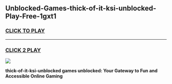 
## Unblocked-Games-thick-of-it-ksi-unblocked-Play-Free-1gxt1
<h3>
<a href="https://premium76.site?title=thick-of-it-ksi-unblocked&ref=23A">CLICK TO PLAY</a></h3>
<hr>

<h3>
<a href="https://premium76.site?title=thick-of-it-ksi-unblocked&ref=23A">CLICK 2 PLAY</a>
  
</h3>

<a href="https://premium76.site?title=thick-of-it-ksi-unblocked&ref=23A"><img src="https://clearcache.store/games.png"></a>


**thick-of-it-ksi-unblocked games unblocked: Your Gateway to Fun and Accessible Online Gaming**
